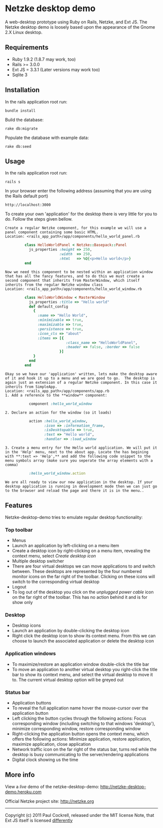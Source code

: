 # Netzke desktop demo

A web-desktop prototype using Ruby on Rails, Netzke, and Ext JS.
The Netzke desktop demo is loosely based upon the appearance of the Gnome 2.X Linux desktop.

## Requirements

* Ruby 1.9.2 (1.8.7 may work, too)
* Rails >= 3.0.0
* Ext JS = 3.3.1 (Later versions may work too)
* Sqlite 3

## Installation

In the rails application root run:

	bundle install

Build the database:

	rake db:migrate

Populate the database with example data:

	rake db:seed

## Usage

In the rails application root run:

	rails s

In your browser enter the following address (assuming that you are using the Rails default port)

	http://localhost:3000

To create your own 'application' for the desktop there is very little for you to do. Follow the steps given bellow.

    Create a regular Netzke component, for this example we will use a panel component containing some basic HTML.
    Location: <rails_app_path>/app/components/hello_world_panel.rb

```ruby
         class HelloWorldPanel < Netzke::Basepack::Panel
           js_properties :height => 250,
                         :width  => 250,
                         :html   => %Q{<p>Hello world</p>}
         end
```

    Now we need this component to be nested within an application window that has all the fancy features, and to do this we must create a second component that inherits from MasterWindow, which itself inherits from the regular Netzke window class
    Location: <rails_app_path>/app/components/hello_world_window.rb
```ruby
         class HelloWorldWindow < MasterWindow
           js_properties :title => "Hello world"
           def default_config
             {
               :name => "Hello World",
               :minimizable => true,
               :maximizable => true,
               :persistence => true,
               :icon_cls => "about"
               :items => [{
                            :class_name => "HelloWorldPanel",
                            :header => false, :border => false
                         }]
             }
           end
         end
```

    Okay so we have our 'application' written, lets make the desktop aware of it and hook it up to a menu and we are good to go.  The desktop is again just an extension of a regular Netzke component. In this case it inherits from SimpleApp.
    Location: <rails_app_path>/app/components/app.rb
    1. Add a reference to the **window** component:
```ruby
           component :hello_world_window
```
    2. Declare an action for the window (so it loads)
```ruby
           action :hello_world_window,
                  :icon => :information_frame,
                  :isDesktopable => true,
                  :text => "Hello world",
                  :handler => :load_window
```
    3. Create a menu entry for the Hello world application. We will put it in the 'Help' menu, next to the about app. Locate the has begining with **:text => 'Help',** and add the following code snippet to the menu symbols array (make sure you seperate the array elements with a comma)
```ruby
           :hello_world_window.action
```

    We are all ready to view our new application in the desktop. If your desktop application is running in development mode then we can just go to the browser and reload the page and there it is in the menu..

## Features

Netzke-desktop-demo tries to emulate regular desktop functionality:

### Top toolbar

 * Menus
  * Launch an application by left-clicking on a menu item
  * Create a desktop icon by right-clicking on a menu item, revealing the context menu, select *Create desktop icon*
 * Multiple desktop switcher
  * There are four virtual desktops we can move applications to and switch between. These desktops are represented by the four numbered monitor icons on the far right of the toolbar. Clicking on these icons will switch to the corresponding virtual desktop
 * Logout
  * To log out of the desktop you click on the *unplugged power cable* icon on the far right of the toolbar. This has no action behind it and is for show only

### Desktop

 * Desktop icons
  * Launch an application by double-clicking the desktop icon
  * Right click the desktop icon to show its context menu. From this we can choose to launch the associated application or delete the desktop icon

### Application windows

 * To maximize/restore an application window double-click the title bar 
 * To move an application to another virtual desktop you right-click the title bar to show its context menu, and select the virtual desktop to move it to. The current virtual desktop option will be greyed out

### Status bar

 * Application buttons
  * To reveal the full application name hover the mouse-cursor over the application button 
  * Left clicking the button cycles through the following actions: Focus corresponding window (including switching to that windows 'desktop'), minimize corresponding window, restore corresponding window
  * Right-clicking the application button opens the context menu, which offers the following actions: Minimize application, restore application, maximize application, close application
 * Network traffic icon on the far right of the status bar, turns red while the desktop is busy communicating to the server/rendering applications
 * Digital clock showing us the time

## More info

View a *live* demo of the netzke-desktop-demo: http://netzke-desktop-demo.heroku.com

Official Netzke project site: http://netzke.org

---
Copyright (c) 2011 Paul Cockrell, released under the MIT license
Note, that Ext JS itself is licensed [differently](http://www.sencha.com/products/extjs/license/)
